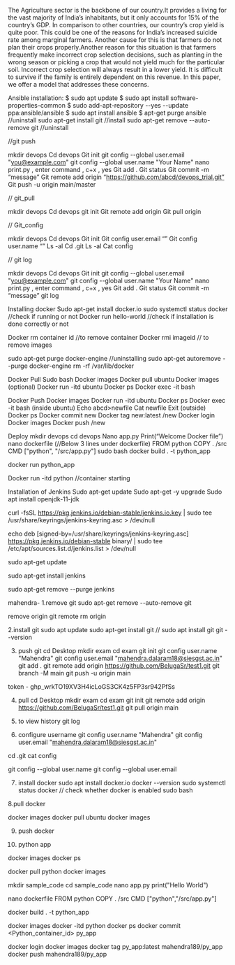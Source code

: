 The Agriculture sector is the backbone of our country.It provides a living
for the vast majority of India’s inhabitants, but it only accounts for 15%
of the country’s GDP. In comparison to other countries, our country’s crop
yield is quite poor. This could be one of the reasons for India’s increased
suicide rate among marginal farmers. Another cause for this is that farmers
do not plan their crops properly.Another reason for this situation is that
farmers frequently make incorrect crop selection decisions, such as planting
in the wrong season or picking a crop that would not yield much for the
particular soil. Incorrect crop selection will always result in a lower yield. It
is difficult to survive if the family is entirely dependent on this revenue. In
this paper, we offer a model that addresses these concerns.


Ansible installation:
$ sudo apt update 
$ sudo apt install software-properties-common 
$ sudo add-apt-repository --yes --update ppa:ansible/ansible 
$ sudo apt install ansible
$ apt-get purge ansible  //uninstall
sudo apt-get install git				 //install
sudo apt-get remove --auto-remove git 	//uninstall



//git push

mkdir devops
Cd devops
Git init
git config --global user.email "you@example.com"
git config --global user.name "Your Name"
nano print.py , enter command , c+x , yes
Git add .
Git status
Git commit -m “message”
Git remote add origin “https://github.com/abcd/devops_trial.git”
Git push -u origin main/master

// git_pull

mkdir devops
Cd devops
git init
Git remote add origin <link>
Git pull origin <branch>

// Git_config

mkdir devops
Cd devops
Git init
Git config user.email “<email>”
Git config user.name “<name>”
Ls -al
Cd .git
Ls -al
Cat config



// git log

mkdir devops
Cd devops
Git init
git config --global user.email "you@example.com"
git config --global user.name "Your Name"
nano print.py , enter command , c+x , yes
Git add .
Git status
Git commit -m “message”
git log


Installing docker
Sudo apt-get install docker.io
sudo systemctl status docker //check if running or not
Docker run hello-world //check if installation is done correctly or not

Docker rm container id           //to remove container
Docker rmi imageid              // to remove images


sudo apt-get purge docker-engine  //uninstalling
 sudo apt-get autoremove --purge docker-engine 
rm -rf /var/lib/docker


Docker Pull 
Sudo bash
Docker images
Docker pull ubuntu
Docker images
(optional)
Docker run -itd ubuntu
Docker ps
Docker exec -it <container-id> bash

Docker Push
Docker images
Docker run -itd ubuntu
Docker ps
Docker exec -it <container-id> bash
(inside ubuntu)
Echo abcd>newfile
Cat newfile
Exit
(outside)
Docker ps
Docker commit <conatiner-id> new
Docker tag new:latest  <username>/new
Docker login
Docker images
Docker push  <username>/new


Deploy
mkdir devops
cd devops
Nano app.py
Print(“Welcome Docker file”)
nano dockerfile (//Below 3 lines under dockerfile)
FROM python
COPY . /src
CMD ["python", "/src/app.py"]
sudo bash
docker build . -t python_app


docker run python_app


Docker run -itd python //container starting



 Installation of Jenkins
Sudo apt-get update
Sudo apt-get -y upgrade
Sudo apt install openjdk-11-jdk

  curl -fsSL https://pkg.jenkins.io/debian-stable/jenkins.io.key | sudo tee \
    /usr/share/keyrings/jenkins-keyring.asc > /dev/null

  echo deb [signed-by=/usr/share/keyrings/jenkins-keyring.asc] \
    https://pkg.jenkins.io/debian-stable binary/ | sudo tee \
    /etc/apt/sources.list.d/jenkins.list > /dev/null

 sudo apt-get update

sudo apt-get install jenkins



sudo apt-get remove --purge jenkins



 
 
 mahendra-
 1.remove git
sudo apt-get remove --auto-remove git

remove origin
git remote rm origin

2.install git
sudo apt update
sudo apt-get install git   // sudo apt install git
git --version

3. push git
cd Desktop
mkdir exam
cd exam
git init
git config user.name "Mahendra"
git config user.email "mahendra.dalaram18@siesgst.ac.in"
git add .
git remote add origin https://github.com/BelugaSr/test1.git
git branch -M main
git push -u origin main


token - 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

4. pull
cd Desktop
mkdir exam
cd exam
git init
git remote add origin https://github.com/BelugaSr/test1.git
git pull origin main

5. to view history
git log

6. configure username
git config user.name "Mahendra"
git config user.email "mahendra.dalaram18@siesgst.ac.in"

cd .git
cat config

git config --global user.name
git config --global user.email


7. install docker
sudo apt  install docker.io
docker --version
sudo systemctl status docker  // check whether docker is enabled 
sudo bash

8.pull docker

docker images
docker pull ubuntu
docker images 

9. push docker 



10. python app 

docker images
docker ps

docker pull python
docker images 

mkdir sample_code
cd sample_code
nano app.py
	print("Hello World")
	
nano dockerfile
	FROM python
	COPY . /src
	CMD ["python","/src/app.py"]
	
docker build . -t python_app

docker images
docker -itd  python
docker ps 
docker commit <Python_container_id> py_app

docker login
docker images
docker tag py_app:latest mahendra189/py_app
docker push mahendra189/py_app


